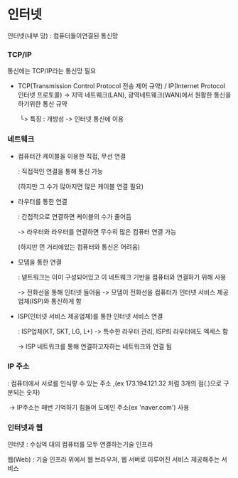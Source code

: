 # 인터넷

인터넷(내부 망) : 컴퓨터들이연결된 통신망

### TCP/IP ##

통신에는 TCP/IP라는 통신망 필요

* TCP(Transmission Control Protocol 전송 제어 규약) / IP(Internet Protocol 인터넷 프로토콜) -> 지역 네트웨크(LAN), 광역네트웨크(WAN)에서 원활한 통신을 하기위한 통신 규약

  ​			└> 특징 : 개방성 -> 인터넷 통신에 이용

### 네트웨크 ###

* 컴퓨터간 케이블을 이용한 직접, 무선 연결

  : 직접적인 연결을 통해 통신 가능

  (하지만 그 수가 많아지면 많은 케이블 연결 필요)

* 라우터를 통한 연결

  : 간접적으로 연결하면 케이블의 수가 줄어듬

    -> 라우터와 라우터를 연결하면 무수히 많은 컴퓨터 연결 가능

  (하지만 먼 거리에있는 컴퓨터와 통신은 어려움)

* 모뎀을 통한 연결

  : 넽트워크는 이미 구성되어있고 이 네트웨크 기반을 컴퓨터와 연결하기 위해 사용

   -> 전화선을 통해 인터넷 들어옴 -> 모뎀이 전화선을 컴퓨터가 인터넷 서비스 제공업체(ISP)와 통신하게 함

* ISP(인터넷 서비스 제공업체)를 통한 인터넷 서비스 연결

   : ISP업체(KT, SKT, LG, L+) -> 특수한 라우터 관리, ISP릐 라우터에도 엑세스 함

   -> ISP 네트워크를 통해 연결하고자하는  네트워크와 연결 됨

### IP 주소 ###

 : 컴퓨터에서 서로를 인식랗 수 있는 주소 ,(ex 173.194.121.32 처럼 3개의 점(.)으로 구분되는 숫자)

​	-> IP주소는 매번 기억하기 힘들어 도메인 주소(ex 'naver.com') 사용

### 인터넷과 웹 ###

인터넷 : 수십억 대의 컴퓨터를 모두 연결하는기술 인프라

웹(Web) : 기술 인프라 위에서 웹 브라우저, 웹 서버로 이루어진 서비스 제공해주는 서비스